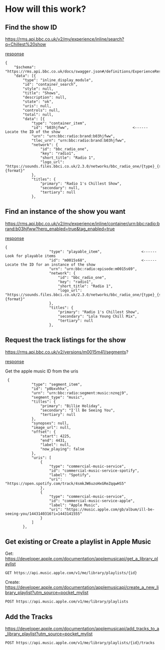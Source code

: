 # How will this work?

## Find the show ID

https://rms.api.bbc.co.uk/v2/my/experience/inline/search?q=Chillest%20show

[response](./responses/search-results.json)

```
{
	"$schema": "https://rms.api.bbc.co.uk/docs/swagger.json#/definitions/ExperienceResponse",
	"data": [{
		"type": "inline_display_module",
		"id": "container_search",
		"style": null,
		"title": "Shows",
		"description": null,
		"state": "ok",
		"uris": null,
		"controls": null,
		"total": null,
		"data": [{
			"type": "container_item",
			"id": "b03hjfww",                             <------ Locate the ID of the show
			"urn": "urn:bbc:radio:brand:b03hjfww",
			"tlec_urn": "urn:bbc:radio:brand:b03hjfww",
			"network": {
				"id": "bbc_radio_one",
				"key": "radio1",
				"short_title": "Radio 1",
				"logo_url": "https://sounds.files.bbci.co.uk/2.3.0/networks/bbc_radio_one/{type}_{size}.{format}"
			},
			"titles": {
				"primary": "Radio 1's Chillest Show",
				"secondary": null,
				"tertiary": null
			},
```

## Find an instance of the show you want

https://rms.api.bbc.co.uk/v2/my/experience/inline/container/urn:bbc:radio:brand:b03hjfww?hero_enabled=true&tag_enabled=true

[response](./responses/instance-result.json)

```
{
                    "type": "playable_item",                  <------ Look for playable items
                    "id": "m0015s68",                         <------ Locate the ID for an instance of the show
                    "urn": "urn:bbc:radio:episode:m0015s69",
                    "network": {
                        "id": "bbc_radio_one",
                        "key": "radio1",
                        "short_title": "Radio 1",
                        "logo_url": "https://sounds.files.bbci.co.uk/2.3.0/networks/bbc_radio_one/{type}_{size}.{format}"
                    },
                    "titles": {
                        "primary": "Radio 1's Chillest Show",
                        "secondary": "Lola Young Chill Mix",
                        "tertiary": null
                    },
```

## Request the track listings for the show

https://rms.api.bbc.co.uk/v2/versions/m0015m41/segments?

[response](./responses/tracks.json)

Get the apple music ID from the uris

```
 {
            "type": "segment_item",
            "id": "p0bxvhhx",
            "urn": "urn:bbc:radio:segment:music:nznqj9",
            "segment_type": "music",
            "titles": {
                "primary": "Billie Holiday",
                "secondary": "I'll Be Seeing You",
                "tertiary": null
            },
            "synopses": null,
            "image_url": null,
            "offset": {
                "start": 4225,
                "end": 4431,
                "label": null,
                "now_playing": false
            },
            "uris": [
                {
                    "type": "commercial-music-service",
                    "id": "commercial-music-service-spotify",
                    "label": "Spotify",
                    "uri": "https://open.spotify.com/track/4smkJW6uzoHxGReZqqwHS5"
                },
                {
                    "type": "commercial-music-service",
                    "id": "commercial-music-service-apple",
                    "label": "Apple Music",
                    "uri": "https://music.apple.com/gb/album/ill-be-seeing-you/1443140316?i=1443141555"
                }
            ]
        },
```

## Get existing or Create a playlist in Apple Music

Get: https://developer.apple.com/documentation/applemusicapi/get_a_library_playlist

`GET https://api.music.apple.com/v1/me/library/playlists/{id}`

Create: https://developer.apple.com/documentation/applemusicapi/create_a_new_library_playlist?utm_source=pocket_mylist

`POST https://api.music.apple.com/v1/me/library/playlists`

## Add the Tracks

https://developer.apple.com/documentation/applemusicapi/add_tracks_to_a_library_playlist?utm_source=pocket_mylist

`POST https://api.music.apple.com/v1/me/library/playlists/{id}/tracks`